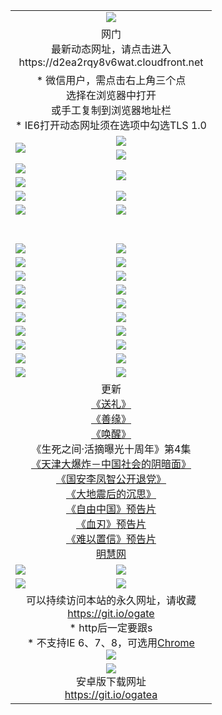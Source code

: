 ﻿<table>
  <tr></tr>
  <tr><td colspan=2 align=center><img src="https://cloud.githubusercontent.com/assets/11880933/13434984/f430fae2-e012-11e5-814f-c2df1e82b247.jpg" /></td></tr>
  <tr><td colspan=2 align=center>网门<br>最新动态网址，请点击进入
<br>https://d2ea2rqy8v6wat.cloudfront.net
    </td>
  </tr>
  <tr>
    <td colspan=2 align=center>* 微信用户，需点击右上角三个点<br>选择在浏览器中打开<br>或手工复制到浏览器地址栏
    <br>* IE6打开动态网址须在选项中勾选TLS 1.0</td>
  </tr>
  <tr>
    <td rowspan=2><a href="https://d2ea2rqy8v6wat.cloudfront.net/ogUP.aspx?name=11DKC.mp4&list=11DKC" target="_blank"><img src="https://d2ea2rqy8v6wat.cloudfront.net/Up/11DKC1.jpg" /></a></td> 
    <td><div><a href="https://d2ea2rqy8v6wat.cloudfront.net/ogUP.aspx?name=LRWS.mp4&list=LRWS" target="_blank"><img src="https://d2ea2rqy8v6wat.cloudfront.net/Up/LRWS.jpg" /></a></td>
   </tr>
  <tr>
    <td><a href="https://d2ea2rqy8v6wat.cloudfront.net/ogNiceVedio.aspx" target="_blank"><img src="https://d2ea2rqy8v6wat.cloudfront.net/Up/11TGKDY.jpg" /></a></td>
  </tr>
  <tr>
    <td><a href="https://d2ea2rqy8v6wat.cloudfront.net/ogUP.aspx?name=JQR.mp4&count=2" target="_blank"><img src="https://d2ea2rqy8v6wat.cloudfront.net/Up/JQR.jpg" /></a></td>   
    <td rowspan=2><a href="https://d2ea2rqy8v6wat.cloudfront.net/ogUP.aspx?name=JP.mp4&count=9" target="_blank"><img src="https://d2ea2rqy8v6wat.cloudfront.net/Up/JP.jpg" /></td>
  </tr>
  <tr>
    <td><a href="https://d2ea2rqy8v6wat.cloudfront.net/ogUP.aspx?name=WH.mp4" target="_blank"><img src="https://d2ea2rqy8v6wat.cloudfront.net/Up/WH.jpg" /></a></td>
  </tr>
  <tr>
    <td><a href="https://d2ea2rqy8v6wat.cloudfront.net/ogUP.aspx?name=SSZJ.mp4&list=SSZJ" target="_blank"><img src="https://d2ea2rqy8v6wat.cloudfront.net/Up/SSZJ.jpg" /></a></td>
    <td><a href="https://d2ea2rqy8v6wat.cloudfront.net/ogUP.aspx?name=1XQK.mp4&count=13" target="_blank"><img src="https://d2ea2rqy8v6wat.cloudfront.net/Up/1XQK.jpg" /></a</td>
  </tr>
  <tr>
    <td><a href="https://d2ea2rqy8v6wat.cloudfront.net/ogUP.aspx?name=ZY.mp4&count=2015|16" target="_blank"><img src="https://d2ea2rqy8v6wat.cloudfront.net/Up/ZY.jpg" /></a</td>
    <td><a href="https://d2ea2rqy8v6wat.cloudfront.net/ogUP.aspx?name=XTFY.mp4&count=B|2,A|24" target="_blank"><img src="https://d2ea2rqy8v6wat.cloudfront.net/Up/XTFY.jpg" /></a></td>
  </tr>
  <tr height="40">
  </tr>
  <tr>
    <td><a href="https://d2ea2rqy8v6wat.cloudfront.net/ogUP.aspx?name=4SQQ.mp4&list=4SQQ" target="_blank"><img src="https://d2ea2rqy8v6wat.cloudfront.net/Up/4SQQ0.jpg"/></a></td>
    <td><a href="https://d2ea2rqy8v6wat.cloudfront.net/ogUP.aspx?name=4SHQ.mp4&list=4SHQ" target="_blank"><img src="https://d2ea2rqy8v6wat.cloudfront.net/Up/4SHQ0.jpg"/></a></td>
  </tr>
  <tr>
    <td><a href="https://d2ea2rqy8v6wat.cloudfront.net/ogUP.aspx?name=4SZG.mp4&list=4SZG" target="_blank"><img src="https://d2ea2rqy8v6wat.cloudfront.net/Up/4SZG0.jpg"/></a></td>
    <td><a href="https://d2ea2rqy8v6wat.cloudfront.net/ogUP.aspx?name=4SDJ.mp4&list=4SDJ" target="_blank"><img src="https://d2ea2rqy8v6wat.cloudfront.net/Up/4SDJ0.jpg"/></a></td>
  </tr>
  <tr>
    <td><a href="https://d2ea2rqy8v6wat.cloudfront.net/ogUP.aspx?name=4SGX.mp4&list=4SGX" target="_blank"><img src="https://d2ea2rqy8v6wat.cloudfront.net/Up/4SGX0.jpg"/></a></td>
    <td><a href="https://d2ea2rqy8v6wat.cloudfront.net/ogUP.aspx?name=4SHD.mp4&list=4SHD" target="_blank"><img src="https://d2ea2rqy8v6wat.cloudfront.net/Up/4SHD0.jpg"/></a></td>
  </tr>
  <tr>
    <td><a href="https://d2ea2rqy8v6wat.cloudfront.net/ogUP.aspx?name=4CTX.mp4&list=4CTX" target="_blank"><img src="https://d2ea2rqy8v6wat.cloudfront.net/Up/4CTX0.jpg"/></a></td>
    <td><a href="https://d2ea2rqy8v6wat.cloudfront.net/ogUP.aspx?name=4CWZ.mp4&list=4CWZ" target="_blank"><img src="https://d2ea2rqy8v6wat.cloudfront.net/Up/4CWZ0.jpg"/></a></td>
  </tr>
  <tr>
    <td><a href="https://d2ea2rqy8v6wat.cloudfront.net/onUP.aspx?name=https://d1lqqjldbsh7xo.cloudfront.net/" target="_blank"><img src="https://d2ea2rqy8v6wat.cloudfront.net/Up/0DTW.jpg"/></a></td>
    <td><a href="https://d2ea2rqy8v6wat.cloudfront.net/onUP.aspx?name=https://d240ns8up8earz.cloudfront.net/acenter/" target="_blank"><img src="https://d2ea2rqy8v6wat.cloudfront.net/Up/0TDW.jpg" /></a></td>
  </tr>
  <tr>
    <td><a href="https://d2ea2rqy8v6wat.cloudfront.net/onUP.aspx?name=https://d4508d6vomz2p.cloudfront.net/gb/nsc413.htm" target="_blank"><img src="https://d2ea2rqy8v6wat.cloudfront.net/Up/0DJY.jpg" /></a></td>
    <td><a href="https://d2ea2rqy8v6wat.cloudfront.net/onUP.aspx?name=https://dilo7bqpjb57y.cloudfront.net/xtr/gb/prog204.html" target="_blank"><img src="https://d2ea2rqy8v6wat.cloudfront.net/Up/0XTR.jpg" /></a></td>
  </tr>
  <tr>
    <td><a href="https://d2ea2rqy8v6wat.cloudfront.net/onUP.aspx?name=https://d3aj00iefsmfgc.cloudfront.net/" target="_blank"><img src="https://d2ea2rqy8v6wat.cloudfront.net/Up/0MHW.jpg" /></a></td>
    <td><a href="https://d2ea2rqy8v6wat.cloudfront.net/onUP.aspx?name=https://d20wz7qt14x5d2.cloudfront.net/" target="_blank"><img src="https://d2ea2rqy8v6wat.cloudfront.net/Up/0ZJW.jpg" /></a></td>
  </tr>
  <tr>
    <td><a href="https://d2ea2rqy8v6wat.cloudfront.net/ogUP.aspx?name=0FG.zip" target="_blank"><img src="https://d2ea2rqy8v6wat.cloudfront.net/Up/0FG.jpg" /></a></td>
    <td><a href="https://d2ea2rqy8v6wat.cloudfront.net/ogUP.aspx?name=0FGA.apk" target="_blank"><img src="https://d2ea2rqy8v6wat.cloudfront.net/Up/0FGA.jpg" /></a></td>
  </tr>
  <tr>
    <td><a href="https://d2ea2rqy8v6wat.cloudfront.net/ogUP.aspx?name=0U.zip" target="_blank"><img src="https://d2ea2rqy8v6wat.cloudfront.net/Up/0U.jpg" /></a></td>
    <td><a href="https://d2ea2rqy8v6wat.cloudfront.net/ogUP.aspx?name=0UA.apk" target="_blank"><img src="https://d2ea2rqy8v6wat.cloudfront.net/Up/0UA.jpg" /></a></td>
  </tr>
  <tr>
    <td><a href="https://d2ea2rqy8v6wat.cloudfront.net/ogUP.aspx?name=0iPPOTV.zip" target="_blank"><img src="https://d2ea2rqy8v6wat.cloudfront.net/Up/0iPPOTV.jpg" /></a></td>
    <td><a href="https://d2ea2rqy8v6wat.cloudfront.net/ogUP.aspx?name=0iNTD.apk" target="_blank"><img src="https://d2ea2rqy8v6wat.cloudfront.net/Up/0iNTD.jpg" /></a></td>
  </tr>
  <tr>
    <td colspan=2 align=center>更新<br>
      <a href="https://d2ea2rqy8v6wat.cloudfront.net/ogUP.aspx?name=4ESL.mp4" target="_blank">《送礼》</a><br>
      <a href="https://d2ea2rqy8v6wat.cloudfront.net/ogUP.aspx?name=4ESY.mp4" target="_blank">《善缘》</a><br>
      <a href="https://d2ea2rqy8v6wat.cloudfront.net/ogUP.aspx?name=4EHX.mp4" target="_blank">《唤醒》</a><br>
      《生死之间·活摘曝光十周年》第4集</a><br>
      <a href="https://d2ea2rqy8v6wat.cloudfront.net/ogUP.aspx?name=4TJDBZ.mp4" target="_blank">《天津大爆炸－中国社会的阴暗面》</a><br>
      <a href="https://d2ea2rqy8v6wat.cloudfront.net/ogUP.aspx?name=4LFZ.mp4" target="_blank">《国安李凤智公开退党》</a><br>
      <a href="https://d2ea2rqy8v6wat.cloudfront.net/ogUP.aspx?name=4DDZHDCS.mp4" target="_blank">《大地震后的沉思》</a><br>
      <a href="https://d2ea2rqy8v6wat.cloudfront.net/ogUP.aspx?name=11ZYZG0.mp4" target="_blank">《自由中国》预告片</a><br>
      <a href="https://d2ea2rqy8v6wat.cloudfront.net/ogUP.aspx?name=11XR.mp4" target="_blank">《血刃》预告片</a><br>
      <a href="https://d2ea2rqy8v6wat.cloudfront.net/ogUP.aspx?name=11NYZX.mp4&count=2" target="_blank">《难以置信》预告片</a><br>
      <a href="https://d2ea2rqy8v6wat.cloudfront.net/onUP.aspx?name=https://www.minghui.org/" target="_blank">明慧网</a></td>
    </td>
  </tr>
  <tr>
    <td><a href="https://d2ea2rqy8v6wat.cloudfront.net/ogNice.aspx" target="_blank"><img src="https://d2ea2rqy8v6wat.cloudfront.net/Up/0WCYY.jpg" /></a></td>
    <td><a href="https://d2ea2rqy8v6wat.cloudfront.net/onCO.aspx?ob=600事物&op=增删改&args=WH1~%23类型6新闻%7c%23类型6评论&mode=" target="_blank"><img src="https://d2ea2rqy8v6wat.cloudfront.net/Up/0WZTT.jpg" /></a></td> 
  </tr>
  <tr>
    <td><a href="https://d2ea2rqy8v6wat.cloudfront.net/ogDY.aspx" target="_blank"><img src="https://d2ea2rqy8v6wat.cloudfront.net/Up/0FK.jpg" /></a></td>
    <td><a href="https://d2ea2rqy8v6wat.cloudfront.net/ogST.aspx" target="_blank"><img src="https://d2ea2rqy8v6wat.cloudfront.net/Up/0ST.jpg" /></a></td> 
  </tr>
  <tr>
    <td colspan=2 align=center>可以持续访问本站的永久网址，请收藏<br/><a href="https://git.io/ogate" target="_blank">https://git.io/ogate</a><br/>* http后一定要跟s<br/>* 不支持IE 6、7、8，可选用<a href="https://d2ea2rqy8v6wat.cloudfront.net/ogUP.aspx?name=0ChromePortable.zip">Chrome</a><br/><a href="https://d2ea2rqy8v6wat.cloudfront.net/Up/0WMGDL2.png" target="_blank"><img src="https://d2ea2rqy8v6wat.cloudfront.net/Up/0WMGD2.png"/></a></td>
  </tr>
  <tr>
    <td colspan=2 align=center><a href="https://d2ea2rqy8v6wat.cloudfront.net/ogUP.aspx?name=0oGate.apk" target="_blank"><img src="https://cloud.githubusercontent.com/assets/11880933/13720399/75e143ee-e842-11e5-9f0a-1421f423c80f.jpg" /></a><br>安卓版下载网址<br><a href="https://git.io/ogatea">https://git.io/ogatea</a></td>
  </tr>
  <!--tr>
    <td colspan=2 align=center>可能失效的动态网址
    </td>
  </tr-->
</table>
